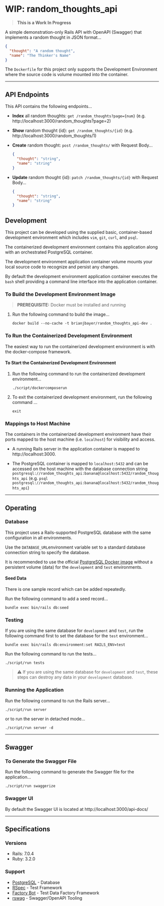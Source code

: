 # WIP: random_thoughts_api

> **This is a Work In Progress**

A simple demonstration-only Rails API with OpenAPI (Swagger)
that implements a random thought in JSON format...
```json
{
  "thought": "A random thought",
  "name": "The Thinker's Name"
}
```

The `Dockerfile` for this project only supports the
Development Environment where the source code is volume
mounted into the container.

---

## API Endpoints
This API contains the following endpoints...

* **Index** all random thoughts: `get /random_thoughts?page={num}`
  (e.g. http://localhost:3000/random_thoughts?page=2)

* **Show** random thought {id}: `get /random_thoughts/{id}`
  (e.g. http://localhost:3000/random_thoughts/1)

* **Create** random thought: `post /random_thoughts/`
  with Request Body...
  ```json
  {
    "thought": "string",
    "name": "string"
  }
  ```

* **Update** random thought {id}: `patch /random_thoughts/{id}`
  with Request Body...
  ```json
  {
    "thought": "string",
    "name": "string"
  }
  ```

## Development
This project can be developed using the supplied basic, container-based
development environment which includes `vim`, `git`, `curl`, and `psql`.

The containerized development environment contains this application
along with an orchestrated PostgreSQL container.

The development environment application container volume mounts your
local source code to recognize and persist any changes.

By default the development environment application container executes
the `bash` shell providing a command line interface into the
application container.

### To Build the Development Environment Image

> **PREREQUISITE:** Docker must be installed and running

1. Run the following command to build the image...
   ```
   docker build --no-cache -t brianjbayer/random_thoughts_api-dev .
   ```

### To Run the Containerized Development Environment
The easiest way to run the containerized development environment is with
the docker-compose framework.

#### To Start the Containerized Development Environment

1. Run the following command to run the containerized development
   environment...
   ```
   ./script/dockercomposerun
   ```

2. To exit the containerized development environment, run the
   following command ...
   ```
   exit
   ```

### Mappings to Host Machine
The containers in the containerized development environment have
their ports mapped to the host machine (i.e. `localhost`) for
visibility and access.

* A running Rails server in the application container is mapped to
  http://localhost:3000.

* The PostgreSQL container is mapped to `localhost:5432` and can
  be accessed on the host machine with the database connection string
  `postgresql://random_thoughts_api:banana@localhost:5432/random_thoughts_api`
  (e.g. `psql postgresql://random_thoughts_api:banana@localhost:5432/random_thoughts_api`)

---

## Operating

### Database
This project uses a Rails-supported PostgreSQL database with
the same configuration in all environments.

Use the `DATABASE_URL`environment variable set to a standard
database connection string to specify the database.

It is recommended to use the official
[PostgreSQL Docker image](https://hub.docker.com/_/postgres)
without a persistent volume (data) for the `development`
and `test` environments.

#### Seed Data

There is one sample record which can be added repeatedly.

Run the following command to add a seed record...
```
bundle exec bin/rails db:seed
```

### Testing
If you are using the same database for `development` and `test`,
run the following command first to set the database for the
`test` environment...
```
bundle exec bin/rails db:environment:set RAILS_ENV=test
```

Run the following command to run the tests...
```
./script/run tests
```

> :warning: If you are using the same database for `development`
> and `test`, these steps can destroy any data in your
> `development` database.

### Running the Application
Run the following command to run the Rails server...
```
./script/run server
```

or to run the server in detached mode...
```
./script/run server -d
```

---

## Swagger

### To Generate the Swagger File

Run the following command to generate the Swagger file for the
application...
```
./script/run swaggerize
```

### Swagger UI

By default the Swagger UI is located at http://localhost:3000/api-docs/


---

## Specifications
### Versions

* Rails: 7.0.4
* Ruby: 3.2.0

### Support

* [PostgreSQL](https://www.postgresql.org/) - Database
* [RSpec](http://rspec.info/) - Test Framework
* [Factory Bot](https://github.com/thoughtbot/factory_bot) - Test Data Factory Framework
* [rswag](https://github.com/rswag/rswag) - Swagger/OpenAPI Tooling
